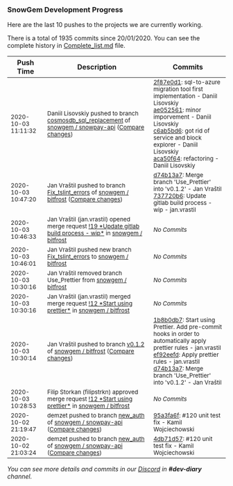 
### SnowGem Development Progress

Here are the last 10 pushes to the projects we are currently working.

There is a total of 1935 commits since 20/01/2020. You can see the complete history in
 [Complete_list.md](Complete_list.md) file.

| Push Time | Description | Commits |
| --- | --- | --- |
| <sub>2020-10-03 11:11:32</sub> | <sub>Daniil Lisovskiy pushed to branch [cosmosdb\_sql\_replacement](https://gitlab.com/snowgem/snowpay-api/commits/cosmosdb_sql_replacement) of [snowgem / snowpay\-api](https://gitlab.com/snowgem/snowpay-api) ([Compare changes](https://gitlab.com/snowgem/snowpay-api/compare/18252eea9472b10a9c81bcb88515d5f2d83fb2c8...aca50f649c9bd1a26032aad106095cb00688753f))</sub> | <sub>[2f87e0d1](https://gitlab.com/snowgem/snowpay-api/-/commit/2f87e0d1c6dffad5067d674dcd56fff9370e5b8b): sql-to-azure migration tool first implementation - Daniil Lisovskiy<br>[ae052561](https://gitlab.com/snowgem/snowpay-api/-/commit/ae052561757581c38c00c6996032e40cdba12eac): minor imporvement - Daniil Lisovskiy<br>[c6ab5bd6](https://gitlab.com/snowgem/snowpay-api/-/commit/c6ab5bd6f22c9aea44975e78d26023dc11ae831e): got rid of service and block explorer - Daniil Lisovskiy<br>[aca50f64](https://gitlab.com/snowgem/snowpay-api/-/commit/aca50f649c9bd1a26032aad106095cb00688753f): refactoring - Daniil Lisovskiy</sub> |
| <sub>2020-10-03 10:47:20</sub> | <sub>Jan Vraštil pushed to branch [Fix\_tslint\_errors](https://gitlab.com/snowgem/bitfrost/commits/Fix_tslint_errors) of [snowgem / bitfrost](https://gitlab.com/snowgem/bitfrost) ([Compare changes](https://gitlab.com/snowgem/bitfrost/compare/59c0fb615f74efe2d3fac1285a83bd8703d806a6...737720b6da923237897c69db2ce4d83063d8db75))</sub> | <sub>[d74b13a7](https://gitlab.com/snowgem/bitfrost/-/commit/d74b13a7aa414ce294107add613118c40b6ac152): Merge branch 'Use_Prettier' into 'v0.1.2' - Jan Vraštil<br>[737720b6](https://gitlab.com/snowgem/bitfrost/-/commit/737720b6da923237897c69db2ce4d83063d8db75): Update gitlab build process - wip - jan.vrastil</sub> |
| <sub>2020-10-03 10:46:33</sub> | <sub>Jan Vraštil (jan.vrastil) opened merge request [\!19 \*Update gitlab build process \- wip\*](https://gitlab.com/snowgem/bitfrost/-/merge_requests/19) in [snowgem / bitfrost](https://gitlab.com/snowgem/bitfrost)</sub> | <sub>_No Commits_</sub> |
| <sub>2020-10-03 10:46:01</sub> | <sub>Jan Vraštil pushed new branch [Fix\_tslint\_errors](https://gitlab.com/snowgem/bitfrost/commits/Fix_tslint_errors) to [snowgem / bitfrost](https://gitlab.com/snowgem/bitfrost)</sub> | <sub>_No Commits_</sub> |
| <sub>2020-10-03 10:30:16</sub> | <sub>Jan Vraštil removed branch Use_Prettier from [snowgem / bitfrost](https://gitlab.com/snowgem/bitfrost)</sub> | <sub>_No Commits_</sub> |
| <sub>2020-10-03 10:30:16</sub> | <sub>Jan Vraštil (jan.vrastil) merged merge request [\!12 \*Start using prettier\*](https://gitlab.com/snowgem/bitfrost/-/merge_requests/12) in [snowgem / bitfrost](https://gitlab.com/snowgem/bitfrost)</sub> | <sub>_No Commits_</sub> |
| <sub>2020-10-03 10:30:14</sub> | <sub>Jan Vraštil pushed to branch [v0\.1\.2](https://gitlab.com/snowgem/bitfrost/commits/v0.1.2) of [snowgem / bitfrost](https://gitlab.com/snowgem/bitfrost) ([Compare changes](https://gitlab.com/snowgem/bitfrost/compare/4c2c2138edf6cafed162e37d896f16862fd3fa37...d74b13a7aa414ce294107add613118c40b6ac152))</sub> | <sub>[1b8b0db7](https://gitlab.com/snowgem/bitfrost/-/commit/1b8b0db76e3a35fe9294c69ec2972a0b6bdf70bf): Start using Prettier. Add pre-commit hooks in order to automatically apply prettier rules - jan.vrastil<br>[ef92eefd](https://gitlab.com/snowgem/bitfrost/-/commit/ef92eefd8843f1e319abd5f7b9a891ddda328a10): Apply prettier rules - jan.vrastil<br>[d74b13a7](https://gitlab.com/snowgem/bitfrost/-/commit/d74b13a7aa414ce294107add613118c40b6ac152): Merge branch 'Use_Prettier' into 'v0.1.2' - Jan Vraštil</sub> |
| <sub>2020-10-03 10:28:53</sub> | <sub>Filip Storkan (filipstrkn) approved merge request [\!12 \*Start using prettier\*](https://gitlab.com/snowgem/bitfrost/-/merge_requests/12) in [snowgem / bitfrost](https://gitlab.com/snowgem/bitfrost)</sub> | <sub>_No Commits_</sub> |
| <sub>2020-10-02 21:19:47</sub> | <sub>demzet pushed to branch [new\_auth](https://gitlab.com/snowgem/snowpay-api/commits/new_auth) of [snowgem / snowpay\-api](https://gitlab.com/snowgem/snowpay-api) ([Compare changes](https://gitlab.com/snowgem/snowpay-api/compare/4db71d570ddeb04de304c27a46deb1435c947855...95a3fa6ff531dfd8499b510dc270ccde9e05e96f))</sub> | <sub>[95a3fa6f](https://gitlab.com/snowgem/snowpay-api/-/commit/95a3fa6ff531dfd8499b510dc270ccde9e05e96f): #120 unit test fix - Kamil Wojciechowski</sub> |
| <sub>2020-10-02 21:03:24</sub> | <sub>demzet pushed to branch [new\_auth](https://gitlab.com/snowgem/snowpay-api/commits/new_auth) of [snowgem / snowpay\-api](https://gitlab.com/snowgem/snowpay-api) ([Compare changes](https://gitlab.com/snowgem/snowpay-api/compare/bc9a48c5587573b984289f171ba5952639801248...4db71d570ddeb04de304c27a46deb1435c947855))</sub> | <sub>[4db71d57](https://gitlab.com/snowgem/snowpay-api/-/commit/4db71d570ddeb04de304c27a46deb1435c947855): #120 unit test fix - Kamil Wojciechowski</sub> |

_You can see more details and commits in our [Discord](https://discord.gg/zumGnbg) in **#dev-diary** channel._
